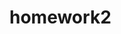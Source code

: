 # homework2
<!--DOCTYPE html>
<html lang="en">
<head>
    <meta charset="UTF-8">
    <title>Index</title>

    --insert bootstrap link (in header, before body)--

    <link rel="stylesheet" href="https://maxcdn.bootstrapcdn.com/bootstrap/4.0.0/css/bootstrap.min.css">
    
    --insert custom css link--

    <link rel="stylesheet" type="text/css" href="css/style.css">
</head>

--switch code regarding navbar-collapse to "pull-right--

--trouble getting header to expand full page at 767px when items collapse--


    <body>
        <nav class="navbar navbar-expand-lg navbar-white bg-white">
            <div class="container" id="navcontainer">
                <span class="navbar-brand" href="#">Taylor Allen</span>
                    <button class="navbar-toggler" type="button" data-toggle="collapse" data-target="#navbarNav" aria-controls="navbarNav" aria-expanded="false" aria-label="Toggle navigation"></button>
                        <span class="navbar-toggler-icon"></span>
                    </button>
                <div class="navbar-header navbar-right pull-right" id="navbarNav">
                        <ul class="nav pull-right">
                    <li class="nav-item active">
      
      --dont forget to link other pages to navigation bar--

                      <a class="nav-link" href="file:///C:/Users/Owner/Desktop/BOOTCAMP/homework2/index.html">About <span class="sr-only">(current)</span></a>
                    </li>
                    <li class="nav-item">
                      <a class="nav-link" href="file:///C:/Users/Owner/Desktop/BOOTCAMP/homework2/contact.html">Contact</a>
                    </li>
                    <li class="nav-item">
                      <a class="nav-link" href="file:///C:/Users/Owner/Desktop/BOOTCAMP/homework2/portfolio.html">Portfolio</a>
                    </li>

                    </ul>
                </div>                  
            </div>
        </nav>

        --new container for body - use rows & columns to improve placement when resizing browser--

        <div class="container" id="bodycontainer">
                <div class="row">
                  <div class="col-lg-12">
                    <section id="main-bio">
                      <h2>About Me</h2>
                    </div>
                    <div class="row">
                      <div class="col-lg-12">
                            <img src="images/20190926_000107.jpg" alt="Taylor" width="250" class="img-thumbnail">
                        <p>
                            Hello Everyone and welcome to my page! I assumed the Bio would be the easiest part of
                            this assignment, however I'm having flashbacks to all the writer's block I used to
                            experience in previous classes and can't seem to find words to make sentences. I've
                            spent the last 8 years overworking myself, traveling whenever possible, and waiting on
                            some higher power to force me down the right path (whatever that is).
            
                            I am the middle child of 5. You are probably assuming that I was the typical
                            "forgotten" child, and you are absolutely right! I didn't received the same level
                            guidance and discipline as my ther siblings, but I don't think I turned out too bad.
                            I've had to learn how to figure a lot of things out on my own, which helped me gain                                 independence, learning skills, and self motivation.

                            My main study over the years has been foreign language, and coding definitely qualifies
                            as a new foreign language to add to my list.
                        </p>
                      </div> 
                    </section>
                </div>
            </div>
        </div>

         DONT TOUCH THE FOOTER, SOMEHOW IT ALWAYS GETS MESSED UP.

        <div class="content">
            
        </div>
        <footer class="footer"></footer>
        <footer>
            <p>Copyright ©</p>
        </footer>

        <script src="https://code.jquery.com/jquery-3.3.1.slim.min.js" integrity="sha384-q8i/X+965DzO0rT7abK41JStQIAqVgRVzpbzo5smXKp4YfRvH+8abtTE1Pi6jizo" crossorigin="anonymous"></script>
        <script src="https://cdnjs.cloudflare.com/ajax/libs/popper.js/1.14.7/umd/popper.min.js" integrity="sha384-UO2eT0CpHqdSJQ6hJty5KVphtPhzWj9WO1clHTMGa3JDZwrnQq4sF86dIHNDz0W1" crossorigin="anonymous"></script>
        <script src="https://stackpath.bootstrapcdn.com/bootstrap/4.3.1/js/bootstrap.min.js" integrity="sha384-JjSmVgyd0p3pXB1rRibZUAYoIIy6OrQ6VrjIEaFf/nJGzIxFDsf4x0xIM+B07jRM" crossorigin="anonymous"></script>
    </body>
  
</html>